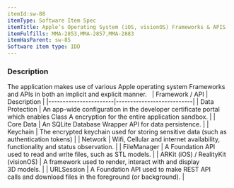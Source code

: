 ```yaml
---
itemId:sw-88
itemType: Software Item Spec
itemTitle: Apple’s Operating System (iOS, visionOS) Frameworks & APIS
itemFulfills: MMA-2853,MMA-2857,MMA-2883
itemHasParent: sw-85
Software item type: IDD
---
```

### Description
The application makes use of various Apple operating system Frameworks and APIs in both an implicit and explicit manner.
 
|   Framework / API     |      Description          |
|-----------------------|---------------------------|
| Data Protection       | An app-wide configuration in the developer certificate portal which enables Class A encryption for the entire application sandbox. |
| Core Data             | An SQLite Database Wrapper API for data persistence. |
| Keychain              | The encrypted keychain used for storing sensitive data (such as authentication tokens) |
| Network               | Wifi, Cellular and internet availability, functionality and status observation. |
| FileManager           | A Foundation API used to read and write files, such as STL models. |
| ARKit (iOS) / RealityKit (visionOS) | A framework used to render, interact with and display 3D models. |
| URLSession            | A Foundation API used to make REST API calls and download files in the foreground (or background). | 

 